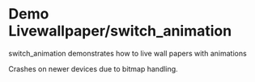 # Demo Livewallpaper/switch_animation

switch_animation demonstrates how to live wall papers with animations

Crashes on newer devices due to bitmap handling.

